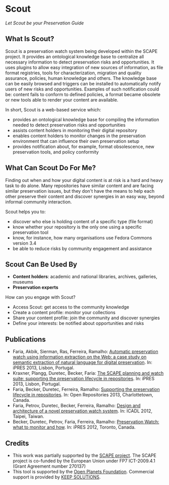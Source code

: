 Scout
=====
*Let Scout be your Preservation Guide*

What Is Scout?
--------------
Scout is a preservation watch system being developed within the SCAPE project. It provides an ontological knowledge base to centralize all necessary information to detect preservation risks and opportunities. It uses plugins to allow easy integration of new sources of information, as file format registries, tools for characterization, migration and quality assurance, policies, human knowledge and others. The knowledge base can be easily browsed and triggers can be installed to automatically notify users of new risks and opportunities. Examples of such notification could be: content fails to conform to defined policies, a format became obsolete or new tools able to render your content are available.

In short, Scout is a web-based service which:

* provides an ontological knowledge base for compiling the information needed to detect preservation risks and opportunities
* assists content holders in monitoring their digital repository
* enables content holders to monitor changes in the preservation environment that can influence their own preservation setup
* provides notification about, for example, format obsolescence, new preservation tools, and policy conformity

What Can Scout Do For Me?
-------------------------
Finding out when and how your digital content is at risk is a hard and heavy task to do alone. 
Many repositories have similar content and are facing similar preservation issues, but they don't have the means to help each other preserve their content and discover synergies in an easy way, beyond informal community interaction.

Scout helps you to:

* discover who else is holding content of a specific type (file format)
* know whether your repository is the only one using a specific preservation tool
* know, for instance, how many organisations use Fedora Commons version 3.4
* be able to reduce risks by community engagement and assistance

Scout Can Be Used By
--------------------

* **Content holders**: academic and national libraries, archives, galleries, museums
* **Preservation experts**

How can you engage with Scout?

* Access Scout: get access to the community knowledge
* Create a content profile: monitor your collections
* Share your content profile: join the community and discover synergies
* Define your interests: be notified about opportunities and risks

Publications
------------

* Faria, Akbik, Sierman, Ras, Ferreira, Ramalho: [Automatic preservation watch using information extraction on the Web: a case study on semantic extraction of natural language for digital preservation](http://hdl.handle.net/1822/25214). In: iPRES 2013, Lisbon, Portugal.
* Kraxner, Plangg, Duretec, Becker, Faria: [The SCAPE planning and watch suite: supporting the preservation lifecycle in repositories](http://hdl.handle.net/1822/25215). In: iPRES 2013, Lisbon, Portugal.
* Faria, Becker, Duretec, Ferreira, Ramalho: [Supporting the preservation lifecycle in repositories](http://hdl.handle.net/1822/25101). In: Open Repositories 2013, Charlottetown, Canada.
* Faria, Petrov, Duretec, Becker, Ferreira, Ramalho: [Design and architecture of a novel preservation watch system](http://hdl.handle.net/1822/21447). In: ICADL 2012, Taipei, Taiwan.
* Becker, Duretec, Petrov, Faria, Ferreira, Ramalho: [Preservation Watch: what to monitor and how](http://hdl.handle.net/1822/21447). In: iPRES 2012, Toronto, Canada.
 
Credits
-------

* This work was partially supported by the [SCAPE project](http://scape-project.eu). The SCAPE project is co-funded 
by the European Union under FP7 ICT-2009.4.1 (Grant Agreement number 270137)
* This tool is supported by the [Open Planets Foundation](http://www.openplanetsfoundation.org/). Commercial support is provided by [KEEP SOLUTIONS](http://www.keep.pt/).
